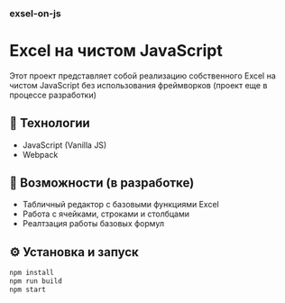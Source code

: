 ### exsel-on-js

# Excel на чистом JavaScript

Этот проект представляет собой реализацию собственного Excel на чистом JavaScript без использования фреймворков (проект еще в процессе разработки)

## 🚀 Технологии
- JavaScript (Vanilla JS)
- Webpack

## 📌 Возможности (в разработке)
- Табличный редактор с базовыми функциями Excel
- Работа с ячейками, строками и столбцами
- Реалтзация работы базовых формул

## ⚙ Установка и запуск
```sh
npm install
npm run build
npm start
```
